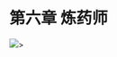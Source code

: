 # 第六章  炼药师

<img src="https://ss3.bdstatic.com/70cFv8Sh_Q1YnxGkpoWK1HF6hhy/it/u=149285118,379268613&fm=26&gp=0.jpg">>